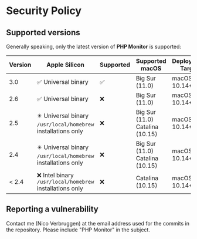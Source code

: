 # Security Policy

## Supported versions

Generally speaking, only the latest version of **PHP Monitor** is supported:

| Version | Apple Silicon | Supported          | Supported macOS | Deployment Target |
| ------- | ------------- | ------------------ | ----- | ----- |
| 3.0     | ✅ Universal binary | ✅ | Big Sur (11.0) | macOS 10.14+ |
| 2.6     | ✅ Universal binary | ❌ | Big Sur (11.0) | macOS 10.14+ |
| 2.5     | ✴️ Universal binary<br/>`/usr/local/homebrew` installations only | ❌ | Big Sur (11.0)<br/>Catalina (10.15) | macOS 10.14+ |
| 2.4     | ✴️ Universal binary<br/>`/usr/local/homebrew` installations only | ❌ | Big Sur (11.0)<br/>Catalina (10.15) | macOS 10.14+ |
| < 2.4   | ❌ Intel binary<br/>`/usr/local/homebrew` installations only | ❌ | Catalina (10.15) | macOS 10.14+ |

## Reporting a vulnerability

Contact me (Nico Verbruggen) at the email address used for the commits in the repository. Please include "PHP Monitor" in the subject.

